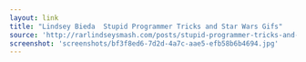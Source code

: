 ```yaml
---
layout: link
title: "Lindsey Bieda  Stupid Programmer Tricks and Star Wars Gifs"
source: 'http://rarlindseysmash.com/posts/stupid-programmer-tricks-and-star-wars-gifs'
screenshot: 'screenshots/bf3f8ed6-7d2d-4a7c-aae5-efb58b6b4694.jpg'
---
```


